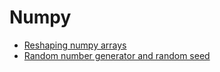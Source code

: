 # Numpy

- [Reshaping numpy arrays](https://towardsdatascience.com/reshaping-numpy-arrays-in-python-a-step-by-step-pictorial-tutorial-aed5f471cf0b)
- [Random number generator and random seed](https://towardsdatascience.com/stop-using-numpy-random-seed-581a9972805f)
